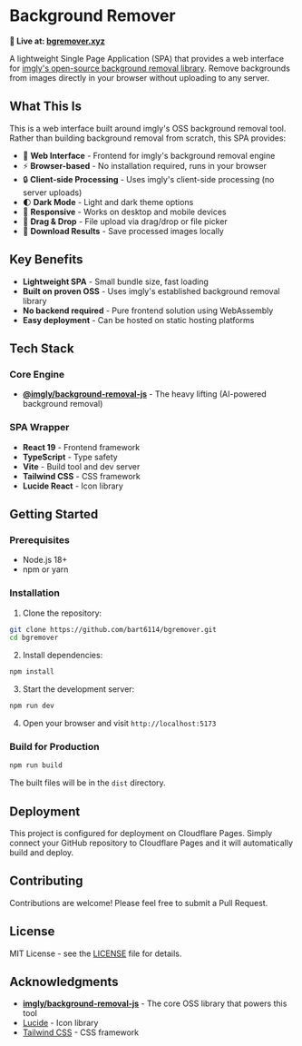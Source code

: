 # Background Remover

**🔗 Live at: [bgremover.xyz](https://bgremover.xyz)**

A lightweight Single Page Application (SPA) that provides a web interface for [imgly's open-source background removal library](https://github.com/imgly/background-removal-js). Remove backgrounds from images directly in your browser without uploading to any server.

## What This Is

This is a web interface built around imgly's OSS background removal tool. Rather than building background removal from scratch, this SPA provides:

- 🎨 **Web Interface** - Frontend for imgly's background removal engine
- ⚡ **Browser-based** - No installation required, runs in your browser
- 🔒 **Client-side Processing** - Uses imgly's client-side processing (no server uploads)
- 🌓 **Dark Mode** - Light and dark theme options
- 📱 **Responsive** - Works on desktop and mobile devices
- 🎯 **Drag & Drop** - File upload via drag/drop or file picker
- 💾 **Download Results** - Save processed images locally

## Key Benefits

- **Lightweight SPA** - Small bundle size, fast loading
- **Built on proven OSS** - Uses imgly's established background removal library
- **No backend required** - Pure frontend solution using WebAssembly
- **Easy deployment** - Can be hosted on static hosting platforms

## Tech Stack

### Core Engine
- **[@imgly/background-removal-js](https://github.com/imgly/background-removal-js)** - The heavy lifting (AI-powered background removal)

### SPA Wrapper
- **React 19** - Frontend framework
- **TypeScript** - Type safety
- **Vite** - Build tool and dev server
- **Tailwind CSS** - CSS framework
- **Lucide React** - Icon library

## Getting Started

### Prerequisites

- Node.js 18+ 
- npm or yarn

### Installation

1. Clone the repository:
```bash
git clone https://github.com/bart6114/bgremover.git
cd bgremover
```

2. Install dependencies:
```bash
npm install
```

3. Start the development server:
```bash
npm run dev
```

4. Open your browser and visit `http://localhost:5173`

### Build for Production

```bash
npm run build
```

The built files will be in the `dist` directory.

## Deployment

This project is configured for deployment on Cloudflare Pages. Simply connect your GitHub repository to Cloudflare Pages and it will automatically build and deploy.

## Contributing

Contributions are welcome! Please feel free to submit a Pull Request.

## License

MIT License - see the [LICENSE](LICENSE) file for details.

## Acknowledgments

- **[imgly/background-removal-js](https://github.com/imgly/background-removal-js)** - The core OSS library that powers this tool
- [Lucide](https://lucide.dev) - Icon library
- [Tailwind CSS](https://tailwindcss.com) - CSS framework
